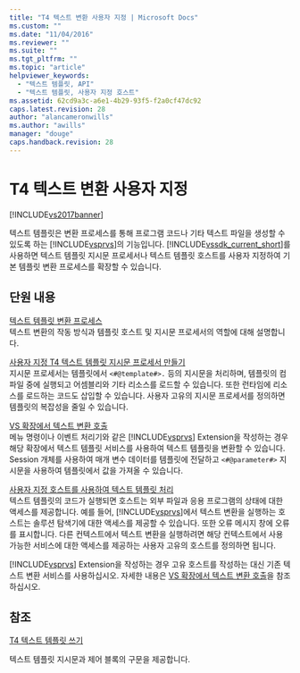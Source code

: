 ```yaml
---
title: "T4 텍스트 변환 사용자 지정 | Microsoft Docs"
ms.custom: ""
ms.date: "11/04/2016"
ms.reviewer: ""
ms.suite: ""
ms.tgt_pltfrm: ""
ms.topic: "article"
helpviewer_keywords: 
  - "텍스트 템플릿, API"
  - "텍스트 템플릿, 사용자 지정 호스트"
ms.assetid: 62cd9a3c-a6e1-4b29-93f5-f2a0cf47dc92
caps.latest.revision: 28
author: "alancameronwills"
ms.author: "awills"
manager: "douge"
caps.handback.revision: 28
---
```

# T4 텍스트 변환 사용자 지정
[!INCLUDE[vs2017banner](../code-quality/includes/vs2017banner.md)]

텍스트 템플릿은 변환 프로세스를 통해 프로그램 코드나 기타 텍스트 파일을 생성할 수 있도록 하는 [!INCLUDE[vsprvs](../code-quality/includes/vsprvs_md.md)]의 기능입니다.  [!INCLUDE[vssdk_current_short](../modeling/includes/vssdk_current_short_md.md)]를 사용하면 텍스트 템플릿 지시문 프로세서나 텍스트 템플릿 호스트를 사용자 지정하여 기본 템플릿 변환 프로세스를 확장할 수 있습니다.  
  
## 단원 내용  
 [텍스트 템플릿 변환 프로세스](../modeling/the-text-template-transformation-process.md)  
 텍스트 변환의 작동 방식과 템플릿 호스트 및 지시문 프로세서의 역할에 대해 설명합니다.  
  
 [사용자 지정 T4 텍스트 템플릿 지시문 프로세서 만들기](../modeling/creating-custom-t4-text-template-directive-processors.md)  
 지시문 프로세서는 템플릿에서 `<#@template#>.` 등의 지시문을 처리하며, 템플릿의 컴파일 중에 실행되고 어셈블리와 기타 리소스를 로드할 수 있습니다.  또한 런타임에 리소스를 로드하는 코드도 삽입할 수 있습니다.  사용자 고유의 지시문 프로세서를 정의하면 템플릿의 복잡성을 줄일 수 있습니다.  
  
 [VS 확장에서 텍스트 변환 호출](../modeling/invoking-text-transformation-in-a-vs-extension.md)  
 메뉴 명령이나 이벤트 처리기와 같은 [!INCLUDE[vsprvs](../code-quality/includes/vsprvs_md.md)] Extension을 작성하는 경우 해당 확장에서 텍스트 템플릿 서비스를 사용하여 텍스트 템플릿을 변환할 수 있습니다.  Session 개체를 사용하여 매개 변수 데이터를 템플릿에 전달하고 `<#@parameter#>` 지시문을 사용하여 템플릿에서 값을 가져올 수 있습니다.  
  
 [사용자 지정 호스트를 사용하여 텍스트 템플릿 처리](../modeling/processing-text-templates-by-using-a-custom-host.md)  
 텍스트 템플릿의 코드가 실행되면 호스트는 외부 파일과 응용 프로그램의 상태에 대한 액세스를 제공합니다.  예를 들어, [!INCLUDE[vsprvs](../code-quality/includes/vsprvs_md.md)]에서 텍스트 변환을 실행하는 호스트는 솔루션 탐색기에 대한 액세스를 제공할 수 있습니다.  또한 오류 메시지 창에 오류를 표시합니다.  다른 컨텍스트에서 텍스트 변환을 실행하려면 해당 컨텍스트에서 사용 가능한 서비스에 대한 액세스를 제공하는 사용자 고유의 호스트를 정의하면 됩니다.  
  
 [!INCLUDE[vsprvs](../code-quality/includes/vsprvs_md.md)] Extension을 작성하는 경우 고유 호스트를 작성하는 대신 기존 텍스트 변환 서비스를 사용하십시오.  자세한 내용은 [VS 확장에서 텍스트 변환 호출](../modeling/invoking-text-transformation-in-a-vs-extension.md)을 참조하십시오.  
  
## 참조  
 [T4 텍스트 템플릿 쓰기](../modeling/writing-a-t4-text-template.md)  
  
 텍스트 템플릿 지시문과 제어 블록의 구문을 제공합니다.